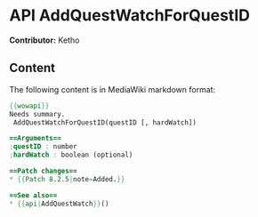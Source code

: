 # API AddQuestWatchForQuestID

**Contributor:** Ketho

## Content

The following content is in MediaWiki markdown format:

```mediawiki
{{wowapi}}
Needs summary.
 AddQuestWatchForQuestID(questID [, hardWatch])

==Arguments==
;questID : number
;hardWatch : boolean (optional)

==Patch changes==
* {{Patch 8.2.5|note=Added.}}

==See also==
* {{api|AddQuestWatch}}()
```